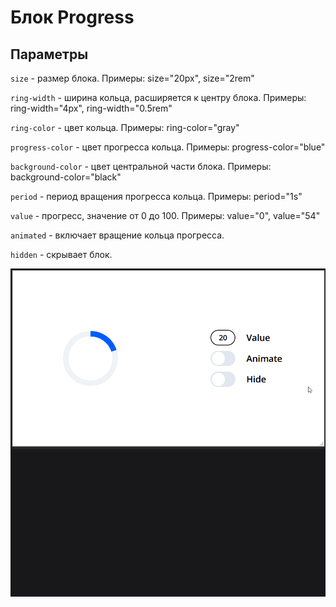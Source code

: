 # Блок Progress

## Параметры

`size` - размер блока.
Примеры: size="20px", size="2rem"

`ring-width` - ширина кольца, расширяется к центру блока.
Примеры: ring-width="4px", ring-width="0.5rem"

`ring-color` - цвет кольца.
Примеры: ring-color="gray"

`progress-color` - цвет прогресса кольца.
Примеры: progress-color="blue"

`background-color` - цвет центральной части блока.
Примеры: background-color="black"

`period` - период вращения прогресса кольца.
Примеры: period="1s"

`value` - прогресс, значение от 0 до 100.
Примеры: value="0", value="54"

`animated` - включает вращение кольца прогресса.

`hidden` - скрывает блок.

![Пример](./media/example.gif)